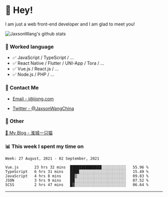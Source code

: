 # 👋 Hey!

I am just a web front-end developer and I am glad to meet you!

![JaxsonWang's github stats](https://github-readme-stats.vercel.app/api?username=JaxsonWang&&show_icons=true&&title_color=1abc9c&&icon_color=1abc9c)


### 📝 Worked language

- ✅ JavaScript / TypeScript / ...
- ✅ React Native / Flutter / UNI-App / Tora / ...
- ✅ Vue.js / React.js / ...
- ✅ Node.js / PHP / ...

### 📮 Contact Me

- [Email - i@iiong.com](mailto:i@iiong.com)

- [Twitter - @JaxsonWangChina](https://twitter.com/JaxsonWangChina)

### 🤪 Other

[📌 My Blog - 淮城一只猫](https://iiong.com)

### 📊 This week I spent my time on

<!--START_SECTION:waka-->
```text
Week: 27 August, 2021 - 02 September, 2021

Vue.js       23 hrs 32 mins  ██████████████░░░░░░░░░░░   55.96 % 
TypeScript   6 hrs 31 mins   ████░░░░░░░░░░░░░░░░░░░░░   15.49 % 
JavaScript   4 hrs 8 mins    ██▒░░░░░░░░░░░░░░░░░░░░░░   09.83 % 
JSON         3 hrs 9 mins    ██░░░░░░░░░░░░░░░░░░░░░░░   07.52 % 
SCSS         2 hrs 47 mins   █▓░░░░░░░░░░░░░░░░░░░░░░░   06.64 % 
```
<!--END_SECTION:waka-->

---
